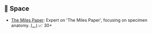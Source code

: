 ## 🔭 Space
- [The Miles Paper](https://chat.openai.com/g/g-6ke9zONkH): Expert on 'The Miles Paper', focusing on specimen anatomy. [\(...\)](../desc/6ke9zONkH.md) 📈 30+


